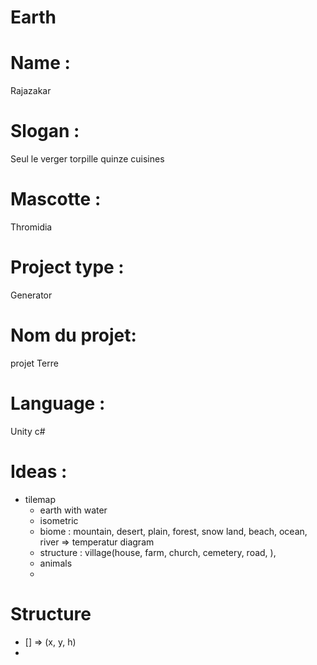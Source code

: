 # Earth

# Name : 
Rajazakar
# Slogan :
Seul le verger torpille quinze cuisines
# Mascotte :
Thromidia
# Project type : 
Generator
# Nom du projet: 
projet Terre
# Language :
Unity c#
# Ideas :
* tilemap
  * earth with water
  * isometric
  * biome : mountain, desert, plain, forest, snow land, beach, ocean, river => temperatur diagram
  * structure : village(house, farm, church, cemetery, road, ), 
  * animals
  *
# Structure
* [] => (x, y, h)
* 
